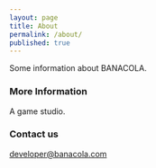 ```yaml
---
layout: page
title: About
permalink: /about/
published: true
---
```



Some information about BANACOLA.

### More Information

A game studio.

### Contact us

[developer@banacola.com](mailto:developer@banacola.com)
